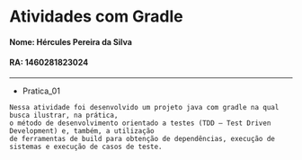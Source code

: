# Atividades com Gradle

#### Nome: Hércules Pereira da Silva
#### RA: 1460281823024

----------------------------------------------------------------------------------------------------------------------------------

* Pratica_01

```
Nessa atividade foi desenvolvido um projeto java com gradle na qual busca ilustrar, na prática, 
o método de desenvolvimento orientado a testes (TDD – Test Driven Development) e, também, a utilização 
de ferramentas de build para obtenção de dependências, execução de sistemas e execução de casos de teste.
```
